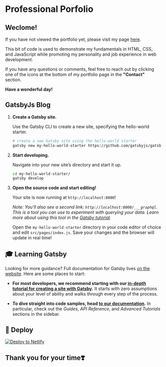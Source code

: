 # Professional Porfolio

## Weclome!

If you have not viewed the portfolio yet, please visit my page [here](https://scotteroberts.github.io).

This bit of code is used to demonstrate my fundamentals in HTML, CSS, and JavaScript while promoting my personality and job experience in web development.

If you have any questions or comments, feel free to reach out by clicking one of the icons at the bottom of my portfolio page in the **"Contact"** section.

**Have a wonderful day!**

## GatsbyJs Blog

1. **Create a Gatsby site.**

   Use the Gatsby CLI to create a new site, specifying the hello-world starter.

   ```sh
   # create a new Gatsby site using the hello-world starter
   gatsby new my-hello-world-starter https://github.com/gatsbyjs/gatsby-starter-hello-world
   ```

2. **Start developing.**

   Navigate into your new site’s directory and start it up.

   ```sh
   cd my-hello-world-starter/
   gatsby develop
   ```

3. **Open the source code and start editing!**

   Your site is now running at `http://localhost:8000`!

   _Note: You'll also see a second link: _`http://localhost:8000/___graphql`_. This is a tool you can use to experiment with querying your data. Learn more about using this tool in the [Gatsby tutorial](https://www.gatsbyjs.org/tutorial/part-five/#introducing-graphiql)._

   Open the `my-hello-world-starter` directory in your code editor of choice and edit `src/pages/index.js`. Save your changes and the browser will update in real time!

## 🎓 Learning Gatsby

Looking for more guidance? Full documentation for Gatsby lives [on the website](https://www.gatsbyjs.org/). Here are some places to start:

- **For most developers, we recommend starting with our [in-depth tutorial for creating a site with Gatsby](https://www.gatsbyjs.org/tutorial/).** It starts with zero assumptions about your level of ability and walks through every step of the process.

- **To dive straight into code samples, head [to our documentation](https://www.gatsbyjs.org/docs/).** In particular, check out the _Guides_, _API Reference_, and _Advanced Tutorials_ sections in the sidebar.

## 💫 Deploy

[![Deploy to Netlify](https://www.netlify.com/img/deploy/button.svg)](https://app.netlify.com/start/deploy?repository=https://github.com/gatsbyjs/gatsby-starter-hello-world)

## Thank you for your time❣️
